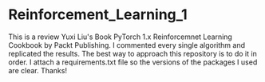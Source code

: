 # Reinforcement_Learning_1

This is a review Yuxi Liu's Book PyTorch 1.x Reinforcemnet Learning Cookbook by Packt Publishing. I commented every single algorithm and replicated the results.
The best way to approach this repository is to do it in order. I attach a requirements.txt file so the versions of the packages I used are clear. Thanks!

